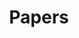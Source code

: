 ---
title: "Papers"
description: "Articles & preprints on unemployment & economic slack, business cycles, monetary & fiscal policies. Also some history of science & statistics."
# layout: "terms"
---